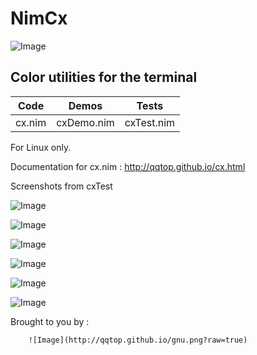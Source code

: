 # NimCx

![Image](http://qqtop.github.io/nimcolors11.png?raw=true)


Color utilities for the terminal
--------------------------------



|Code            | Demos            | Tests            |
|----------------|------------------|------------------|
|cx.nim     | cxDemo.nim  |cxTest.nim   |



For Linux only.


Documentation for cx.nim : http://qqtop.github.io/cx.html


Screenshots from cxTest


![Image](http://qqtop.github.io/nimcolors9.png?raw=true)

![Image](http://qqtop.github.io/nimcolors3.png?raw=true)

![Image](http://qqtop.github.io/nimcolors4.png?raw=true)

![Image](http://qqtop.github.io/nimcolors5.png?raw=true)

![Image](http://qqtop.github.io/nimcolors6.png?raw=true)

![Image](http://qqtop.github.io/nimcolors10.png?raw=true)



Brought to you by :
  
  
        ![Image](http://qqtop.github.io/gnu.png?raw=true)




